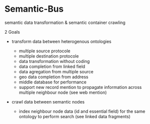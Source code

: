 # Semantic-Bus
semantic data transformation &amp; semantic container crawling

2 Goals

- transform data between heterogenous ontologies
  - multiple source protocole
  - multiple destination protocole
  - data transformation without coding
  - data completion from linked field
  - data agregation from multiple source
  - geo data completion from address
  - middle database for performance
  - support new record mention to propagate information across multiple neighbour node (see web mention)

- crawl data between semantic nodes
  - index neighbour node data (id and essential field) for the same ontology to perform search (see linked data fragments)
